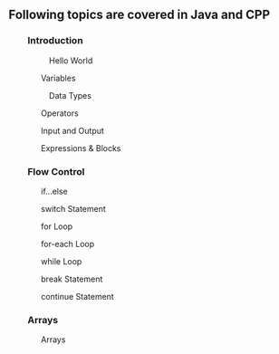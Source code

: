 ## Following topics are covered in Java and CPP	
### `	 `Introduction
`		   `Hello World

`	  	 `Variables

`		   `Data Types

`	  	 `Operators
 
`	  	 `Input and Output

`	  	 `Expressions & Blocks

### `	 `Flow Control
`		 `if...else

`		 `switch Statement

`		 `for Loop

`		 `for-each Loop

`		 `while Loop

`		 `break Statement

`		 `continue Statement


### `	 `Arrays
`		 `Arrays

